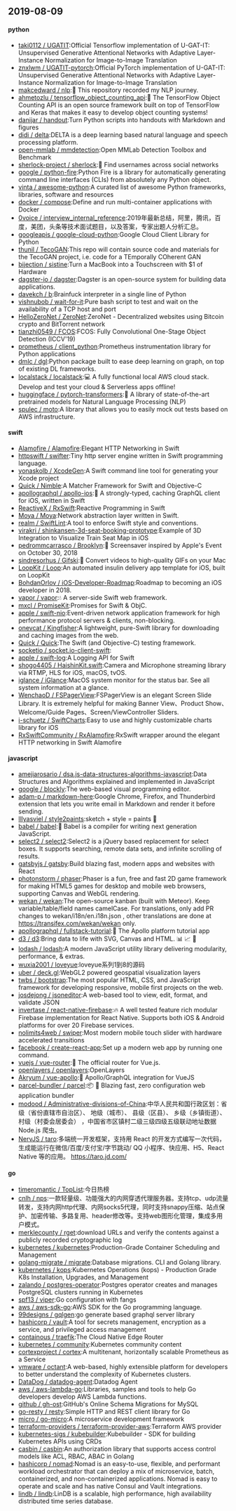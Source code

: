 ## 2019-08-09

#### python
* [taki0112 / UGATIT](https://github.com/taki0112/UGATIT):Official Tensorflow implementation of U-GAT-IT: Unsupervised Generative Attentional Networks with Adaptive Layer-Instance Normalization for Image-to-Image Translation
* [znxlwm / UGATIT-pytorch](https://github.com/znxlwm/UGATIT-pytorch):Official PyTorch implementation of U-GAT-IT: Unsupervised Generative Attentional Networks with Adaptive Layer-Instance Normalization for Image-to-Image Translation
* [makcedward / nlp](https://github.com/makcedward/nlp):📝
This repository recorded my NLP journey.
* [ahmetozlu / tensorflow_object_counting_api](https://github.com/ahmetozlu/tensorflow_object_counting_api):🚀
The TensorFlow Object Counting API is an open source framework built on top of TensorFlow and Keras that makes it easy to develop object counting systems!
* [danijar / handout](https://github.com/danijar/handout):Turn Python scripts into handouts with Markdown and figures
* [didi / delta](https://github.com/didi/delta):DELTA is a deep learning based natural language and speech processing platform.
* [open-mmlab / mmdetection](https://github.com/open-mmlab/mmdetection):Open MMLab Detection Toolbox and Benchmark
* [sherlock-project / sherlock](https://github.com/sherlock-project/sherlock):🔎
Find usernames across social networks
* [google / python-fire](https://github.com/google/python-fire):Python Fire is a library for automatically generating command line interfaces (CLIs) from absolutely any Python object.
* [vinta / awesome-python](https://github.com/vinta/awesome-python):A curated list of awesome Python frameworks, libraries, software and resources
* [docker / compose](https://github.com/docker/compose):Define and run multi-container applications with Docker
* [0voice / interview_internal_reference](https://github.com/0voice/interview_internal_reference):2019年最新总结，阿里，腾讯，百度，美团，头条等技术面试题目，以及答案，专家出题人分析汇总。
* [googleapis / google-cloud-python](https://github.com/googleapis/google-cloud-python):Google Cloud Client Library for Python
* [thunil / TecoGAN](https://github.com/thunil/TecoGAN):This repo will contain source code and materials for the TecoGAN project, i.e. code for a TEmporally COherent GAN
* [bijection / sistine](https://github.com/bijection/sistine):Turn a MacBook into a Touchscreen with $1 of Hardware
* [dagster-io / dagster](https://github.com/dagster-io/dagster):Dagster is an open-source system for building data applications.
* [davekch / b](https://github.com/davekch/b):Brainfuck interpreter in a single line of Python
* [vishnubob / wait-for-it](https://github.com/vishnubob/wait-for-it):Pure bash script to test and wait on the availability of a TCP host and port
* [HelloZeroNet / ZeroNet](https://github.com/HelloZeroNet/ZeroNet):ZeroNet - Decentralized websites using Bitcoin crypto and BitTorrent network
* [tianzhi0549 / FCOS](https://github.com/tianzhi0549/FCOS):FCOS: Fully Convolutional One-Stage Object Detection (ICCV'19)
* [prometheus / client_python](https://github.com/prometheus/client_python):Prometheus instrumentation library for Python applications
* [dmlc / dgl](https://github.com/dmlc/dgl):Python package built to ease deep learning on graph, on top of existing DL frameworks.
* [localstack / localstack](https://github.com/localstack/localstack):💻
A fully functional local AWS cloud stack. Develop and test your cloud & Serverless apps offline!
* [huggingface / pytorch-transformers](https://github.com/huggingface/pytorch-transformers):👾
A library of state-of-the-art pretrained models for Natural Language Processing (NLP)
* [spulec / moto](https://github.com/spulec/moto):A library that allows you to easily mock out tests based on AWS infrastructure.

#### swift
* [Alamofire / Alamofire](https://github.com/Alamofire/Alamofire):Elegant HTTP Networking in Swift
* [httpswift / swifter](https://github.com/httpswift/swifter):Tiny http server engine written in Swift programming language.
* [yonaskolb / XcodeGen](https://github.com/yonaskolb/XcodeGen):A Swift command line tool for generating your Xcode project
* [Quick / Nimble](https://github.com/Quick/Nimble):A Matcher Framework for Swift and Objective-C
* [apollographql / apollo-ios](https://github.com/apollographql/apollo-ios):📱
A strongly-typed, caching GraphQL client for iOS, written in Swift
* [ReactiveX / RxSwift](https://github.com/ReactiveX/RxSwift):Reactive Programming in Swift
* [Moya / Moya](https://github.com/Moya/Moya):Network abstraction layer written in Swift.
* [realm / SwiftLint](https://github.com/realm/SwiftLint):A tool to enforce Swift style and conventions.
* [virakri / shinkansen-3d-seat-booking-prototype](https://github.com/virakri/shinkansen-3d-seat-booking-prototype):Example of 3D Integration to Visualize Train Seat Map in iOS
* [pedrommcarrasco / Brooklyn](https://github.com/pedrommcarrasco/Brooklyn):🍎
Screensaver inspired by Apple's Event on October 30, 2018
* [sindresorhus / Gifski](https://github.com/sindresorhus/Gifski):🌈
Convert videos to high-quality GIFs on your Mac
* [LoopKit / Loop](https://github.com/LoopKit/Loop):An automated insulin delivery app template for iOS, built on LoopKit
* [BohdanOrlov / iOS-Developer-Roadmap](https://github.com/BohdanOrlov/iOS-Developer-Roadmap):Roadmap to becoming an iOS developer in 2018.
* [vapor / vapor](https://github.com/vapor/vapor):💧
A server-side Swift web framework.
* [mxcl / PromiseKit](https://github.com/mxcl/PromiseKit):Promises for Swift & ObjC.
* [apple / swift-nio](https://github.com/apple/swift-nio):Event-driven network application framework for high performance protocol servers & clients, non-blocking.
* [onevcat / Kingfisher](https://github.com/onevcat/Kingfisher):A lightweight, pure-Swift library for downloading and caching images from the web.
* [Quick / Quick](https://github.com/Quick/Quick):The Swift (and Objective-C) testing framework.
* [socketio / socket.io-client-swift](https://github.com/socketio/socket.io-client-swift):
* [apple / swift-log](https://github.com/apple/swift-log):A Logging API for Swift
* [shogo4405 / HaishinKit.swift](https://github.com/shogo4405/HaishinKit.swift):Camera and Microphone streaming library via RTMP, HLS for iOS, macOS, tvOS.
* [iglance / iGlance](https://github.com/iglance/iGlance):MacOS system monitor for the status bar. See all system information at a glance.
* [WenchaoD / FSPagerView](https://github.com/WenchaoD/FSPagerView):FSPagerView is an elegant Screen Slide Library. It is extremely helpful for making Banner View、Product Show、Welcome/Guide Pages、Screen/ViewController Sliders.
* [i-schuetz / SwiftCharts](https://github.com/i-schuetz/SwiftCharts):Easy to use and highly customizable charts library for iOS
* [RxSwiftCommunity / RxAlamofire](https://github.com/RxSwiftCommunity/RxAlamofire):RxSwift wrapper around the elegant HTTP networking in Swift Alamofire

#### javascript
* [amejiarosario / dsa.js-data-structures-algorithms-javascript](https://github.com/amejiarosario/dsa.js-data-structures-algorithms-javascript):Data Structures and Algorithms explained and implemented in JavaScript
* [google / blockly](https://github.com/google/blockly):The web-based visual programming editor.
* [adam-p / markdown-here](https://github.com/adam-p/markdown-here):Google Chrome, Firefox, and Thunderbird extension that lets you write email in Markdown and render it before sending.
* [lllyasviel / style2paints](https://github.com/lllyasviel/style2paints):sketch + style = paints
🎨
* [babel / babel](https://github.com/babel/babel):🐠
Babel is a compiler for writing next generation JavaScript.
* [select2 / select2](https://github.com/select2/select2):Select2 is a jQuery based replacement for select boxes. It supports searching, remote data sets, and infinite scrolling of results.
* [gatsbyjs / gatsby](https://github.com/gatsbyjs/gatsby):Build blazing fast, modern apps and websites with React
* [photonstorm / phaser](https://github.com/photonstorm/phaser):Phaser is a fun, free and fast 2D game framework for making HTML5 games for desktop and mobile web browsers, supporting Canvas and WebGL rendering.
* [wekan / wekan](https://github.com/wekan/wekan):The open-source kanban (built with Meteor). Keep variable/table/field names camelCase. For translations, only add PR changes to wekan/i18n/en.i18n.json , other translations are done at https://transifex.com/wekan/wekan only.
* [apollographql / fullstack-tutorial](https://github.com/apollographql/fullstack-tutorial):🚀
The Apollo platform tutorial app
* [d3 / d3](https://github.com/d3/d3):Bring data to life with SVG, Canvas and HTML.
📊
📈
🎉
* [lodash / lodash](https://github.com/lodash/lodash):A modern JavaScript utility library delivering modularity, performance, & extras.
* [wuxia2001 / loveyue](https://github.com/wuxia2001/loveyue):loveyue系列1到8的源码
* [uber / deck.gl](https://github.com/uber/deck.gl):WebGL2 powered geospatial visualization layers
* [twbs / bootstrap](https://github.com/twbs/bootstrap):The most popular HTML, CSS, and JavaScript framework for developing responsive, mobile first projects on the web.
* [josdejong / jsoneditor](https://github.com/josdejong/jsoneditor):A web-based tool to view, edit, format, and validate JSON
* [invertase / react-native-firebase](https://github.com/invertase/react-native-firebase):🔥
A well tested feature rich modular Firebase implementation for React Native. Supports both iOS & Android platforms for over 20 Firebase services.
* [nolimits4web / swiper](https://github.com/nolimits4web/swiper):Most modern mobile touch slider with hardware accelerated transitions
* [facebook / create-react-app](https://github.com/facebook/create-react-app):Set up a modern web app by running one command.
* [vuejs / vue-router](https://github.com/vuejs/vue-router):🚦
The official router for Vue.js.
* [openlayers / openlayers](https://github.com/openlayers/openlayers):OpenLayers
* [Akryum / vue-apollo](https://github.com/Akryum/vue-apollo):🚀
Apollo/GraphQL integration for VueJS
* [parcel-bundler / parcel](https://github.com/parcel-bundler/parcel):📦
🚀
Blazing fast, zero configuration web application bundler
* [modood / Administrative-divisions-of-China](https://github.com/modood/Administrative-divisions-of-China):中华人民共和国行政区划：省级（省份直辖市自治区）、 地级（城市）、 县级（区县）、 乡级（乡镇街道）、 村级（村委会居委会） ，中国省市区镇村二级三级四级五级联动地址数据 Node.js 爬虫。
* [NervJS / taro](https://github.com/NervJS/taro):多端统一开发框架，支持用 React 的开发方式编写一次代码，生成能运行在微信/百度/支付宝/字节跳动/ QQ 小程序、快应用、H5、React Native 等的应用。 https://taro.jd.com/

#### go
* [timeromantic / TopList](https://github.com/timeromantic/TopList):今日热榜
* [cnlh / nps](https://github.com/cnlh/nps):一款轻量级、功能强大的内网穿透代理服务器。支持tcp、udp流量转发，支持内网http代理、内网socks5代理，同时支持snappy压缩、站点保护、加密传输、多路复用、header修改等。支持web图形化管理，集成多用户模式。
* [merklecounty / rget](https://github.com/merklecounty/rget):download URLs and verify the contents against a publicly recorded cryptographic log
* [kubernetes / kubernetes](https://github.com/kubernetes/kubernetes):Production-Grade Container Scheduling and Management
* [golang-migrate / migrate](https://github.com/golang-migrate/migrate):Database migrations. CLI and Golang library.
* [kubernetes / kops](https://github.com/kubernetes/kops):Kubernetes Operations (kops) - Production Grade K8s Installation, Upgrades, and Management
* [zalando / postgres-operator](https://github.com/zalando/postgres-operator):Postgres operator creates and manages PostgreSQL clusters running in Kubernetes
* [spf13 / viper](https://github.com/spf13/viper):Go configuration with fangs
* [aws / aws-sdk-go](https://github.com/aws/aws-sdk-go):AWS SDK for the Go programming language.
* [99designs / gqlgen](https://github.com/99designs/gqlgen):go generate based graphql server library
* [hashicorp / vault](https://github.com/hashicorp/vault):A tool for secrets management, encryption as a service, and privileged access management
* [containous / traefik](https://github.com/containous/traefik):The Cloud Native Edge Router
* [kubernetes / community](https://github.com/kubernetes/community):Kubernetes community content
* [cortexproject / cortex](https://github.com/cortexproject/cortex):A multitenant, horizontally scalable Prometheus as a Service
* [vmware / octant](https://github.com/vmware/octant):A web-based, highly extensible platform for developers to better understand the complexity of Kubernetes clusters.
* [DataDog / datadog-agent](https://github.com/DataDog/datadog-agent):Datadog Agent
* [aws / aws-lambda-go](https://github.com/aws/aws-lambda-go):Libraries, samples and tools to help Go developers develop AWS Lambda functions.
* [github / gh-ost](https://github.com/github/gh-ost):GitHub's Online Schema Migrations for MySQL
* [go-resty / resty](https://github.com/go-resty/resty):Simple HTTP and REST client library for Go
* [micro / go-micro](https://github.com/micro/go-micro):A microservice development framework
* [terraform-providers / terraform-provider-aws](https://github.com/terraform-providers/terraform-provider-aws):Terraform AWS provider
* [kubernetes-sigs / kubebuilder](https://github.com/kubernetes-sigs/kubebuilder):Kubebuilder - SDK for building Kubernetes APIs using CRDs
* [casbin / casbin](https://github.com/casbin/casbin):An authorization library that supports access control models like ACL, RBAC, ABAC in Golang
* [hashicorp / nomad](https://github.com/hashicorp/nomad):Nomad is an easy-to-use, flexible, and performant workload orchestrator that can deploy a mix of microservice, batch, containerized, and non-containerized applications. Nomad is easy to operate and scale and has native Consul and Vault integrations.
* [lindb / lindb](https://github.com/lindb/lindb):LinDB is a scalable, high performance, high availability distributed time series database.
